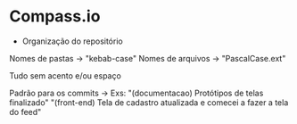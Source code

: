 # Compass.io

- Organização do repositório

Nomes de pastas -> "kebab-case" 
Nomes de arquivos -> "PascalCase.ext"

Tudo sem acento e/ou espaço

Padrão para os commits -> Exs:
"(documentacao) Protótipos de telas finalizado"
"(front-end) Tela de cadastro atualizada e comecei a fazer a tela do feed"
